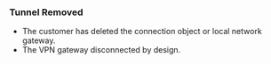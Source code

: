 <properties
	pageTitle="Tunnel Removed"
	description="Tunnel Removed"
	service="microsoft.network"
	resource="vpnGateways"
	authors="JRMayberry"
	ms.author="rimayber"
	displayOrder=""
	selfHelpType="TSG_Content"
	supportTopicIds="32591158,32584882,32584881"
	resourceTags=""
	productPesIds=""
	cloudEnvironments="public"
	articleId="4db9d269-749b-4b3c-91fa-c0b5d13daba0"
/>

### **Tunnel Removed**

* The customer has deleted the connection object or local network gateway.
* The VPN gateway disconnected by design.

